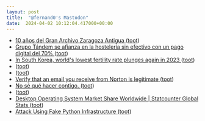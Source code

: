 ```yaml
---
layout: post
title:  "@fernand0's Mastodon"
date:  2024-04-02 10:12:04.417000+00:00
---
```

*  [10 años del Gran Archivo Zaragoza Antigua ](http://tausiet.blogspot.com/2024/03/10-anos-del-gran-archivo-zaragoza.htm) ([toot](https://mastodon.social/@fernand0/112201087347229041))
*  [Grupo Tándem se afianza en la hostelería sin efectivo con un pago digital del 70% ](https://redaccion.camarazaragoza.com/grupo-tandem-hosteleria-sin-efectivo) ([toot](https://mastodon.social/@fernand0/112200899021473125))
*  [In South Korea, world&#39;s lowest fertility rate plunges again in 2023  ](https://www.reuters.com/world/asia-pacific/south-koreas-fertility-rate-dropped-fresh-record-low-2023-2024-02-28/) ([toot](https://mastodon.social/@fernand0/112200671414554519))
*  [ ](https://mastodon.online/@JProl) ([toot](https://mastodon.social/@fernand0/112200523954448226))
*  [ ](https://mastodon.online/@JProl) ([toot](https://mastodon.social/@fernand0/112200020955145059))
*  [Verify that an email you receive from Norton is legitimate ](https://support.norton.com/sp/en/us/home/current/solutions/v7108849) ([toot](https://mastodon.social/@fernand0/112199112424270089))
*  [No sé qué hacer contigo. ](https://avecesunafoto.wordpress.com/2024/04/01/no-se-que-hacer-contigo) ([toot](https://mastodon.social/@fernand0/112199021397836786))
*  [ ](https://mastodon.online/@JProl) ([toot](https://mastodon.social/@fernand0/112197579327429973))
*  [Desktop Operating System Market Share Worldwide \| Statcounter Global Stats ](https://gs.statcounter.com/os-market-share/desktop/worldwid) ([toot](https://mastodon.social/@fernand0/112197152310910680))
*  [Attack Using Fake Python Infrastructure ](https://checkmarx.com/blog/over-170k-users-affected-by-attack-using-fake-python-infrastructure) ([toot](https://mastodon.social/@fernand0/112196975951292733))
